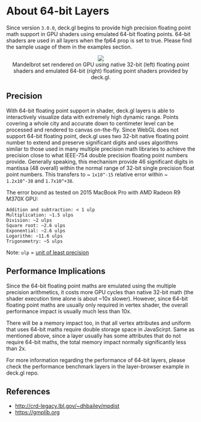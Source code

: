 # About 64-bit Layers

Since version `3.0.0`, deck.gl begins to provide high precision floating point math support
in GPU shaders using emulated 64-bit floating points. 64-bit shaders are used in all layers when the fp64 prop is set to true. Please find the sample usage of them in the examples section.

<div align="center">
  <img src="/demo/src/static/images/demo-mandelbrot.gif" />
</div>

<center>Mandelbrot set rendered on GPU using native 32-bit (left) floating point shaders and emulated 64-bit (right)
floating point shaders provided by deck.gl.</center>

## Precision

With 64-bit floating point support in shader, deck.gl layers is able to interactively visualize data with extremely high dynamic range. Points covering a whole city and accurate down
to centimeter level can be processed and rendered to canvas
on-the-fly. Since WebGL does not support 64-bit floating point, deck.gl uses two 32-bit
native floating point number to extend and preserve significant digits and
uses algorithms similar to those used in many multiple precision math libraries
to achieve the precision close to what IEEE-754 double precision floating point
numbers provide. Generally speaking, this mechanism provide 46 significant
digits in mantissa (48 overall) within the normal range of 32-bit single precision
float point numbers. This transfers to ~ `1x10^-15` relative error within
~ `1.2x10^-38` and `1.7x10^+38`.

The error bound as tested on 2015 MacBook Pro with AMD Radeon R9 M370X GPU:

```
Addition and subtraction: < 1 ulp
Multiplication: ~1.5 ulps
Division: ~2 ulps
Square root: ~2.6 ulps
Exponential: ~2.6 ulps
Logarithm: ~11.6 ulps
Trigonometry: ~5 ulps
```
Note: `ulp` = [unit of least precision](https://en.wikipedia.org/wiki/Unit_in_the_last_place)

## Performance Implications

Since the 64-bit floating point maths are emulated using the multiple
precision arithmetics, it costs more GPU cycles than native 32-bit
math (the shader execution time alone is about ~10x slower). However, since
64-bit floating point maths are usually only required in vertex shader, the
overall performance impact is usually much less than 10x.

There will be a memory impact too, in that all vertex attributes and uniform
that uses 64-bit maths require double storage space in JavaScirpt. Same as mentioned
above, since a layer usually has some attributes that do not require 64-bit maths, the
total memory impact normally significantly less than 2x.

For more information regarding the performance of 64-bit layers, please check the
performance benchmark layers in the layer-browser example in deck.gl repo.

## References

- http://crd-legacy.lbl.gov/~dhbailey/mpdist
- https://gmplib.org
